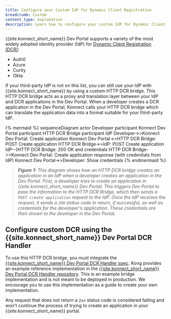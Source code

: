 ```yaml
---
title: Configure your Custom IdP for Dynamic Client Registration
breadcrumb: Custom
content_type: explanation
description: Learn how to configure your custom IdP for Dynamic Client Registration in Konnect.
---
```


{{site.konnect_short_name}} Dev Portal supports a variety of the most widely adopted identity provider (IdP) for [Dynamic Client Registration (DCR)](/konnect/dev-portal/applications/dynamic-client-registration/):

* Auth0
* Azure
* Curity
* Okta

If your third-party IdP is not on this list, you can still use your IdP with {{site.konnect_short_name}} by using a custom HTTP DCR bridge. This HTTP DCR bridge acts as a proxy and translation layer between your IdP and DCR applications in the Dev Portal. When a developer creates a DCR application in the Dev Portal, Konnect calls your HTTP DCR bridge which can translate the application data into a format suitable for your third-party IdP. 

{% mermaid %}
sequenceDiagram
    actor Developer
    participant Konnect Dev Portal
    participant HTTP DCR Bridge
    participant IdP
    Developer->>Konnect Dev Portal: Create application
    Konnect Dev Portal->>HTTP DCR Bridge: POST Create application
    HTTP DCR Bridge->>IdP: POST Create application
    IdP--)HTTP DCR Bridge: 200 OK and credentials
    HTTP DCR Bridge->>Konnect Dev Portal: Create application response (with credentials from IdP)
    Konnect Dev Portal->>Developer: Show credentials
{% endmermaid %}

> _**Figure 1:** This diagram shows how an HTTP DCR bridge creates an application in an IdP when a developer creates an application in the Dev Portal. First, a developer tries to create an application in {{site.konnect_short_name}} Dev Portal. This triggers Dev Portal to pass the information to the HTTP DCR Bridge, which then sends a `POST create application` request to the IdP. Once the IdP receives the request, it sends a `200` status code in return, if successful, as well as credentials for the developer's application. These credentials are then shown to the developer in the Dev Portal._

## Configure custom DCR using the {{site.konnect_short_name}} Dev Portal DCR Handler

To use this HTTP DCR bridge, you must integrate the [{{site.konnect_short_name}} Dev Portal DCR Handler spec](https://github.com/Kong/konnect-portal-dcr-handler/blob/main/openapi/openapi.yaml)<!--integrate with what? replace this link with a link to the spec in our docs-->. Kong provides an example reference implementation in the [{{site.konnect_short_name}} Dev Portal DCR Handler repository](https://github.com/Kong/konnect-portal-dcr-handler). This is an example bridge implementation and is not meant to be deployed in production. We encourage you to use this implementation as a guide to create your own implementation. 

Any request that does not return a `2xx` status code is considered failing and won't continue the process of trying to create an application in your {{site.konnect_short_name}} portal.
